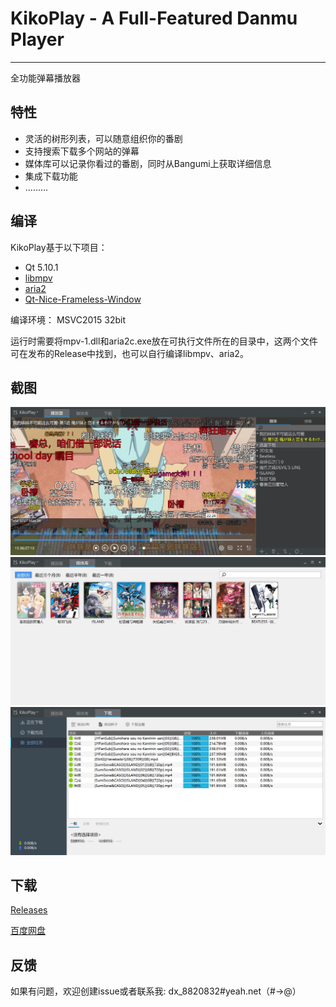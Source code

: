 ﻿# KikoPlay - A Full-Featured Danmu Player
---
全功能弹幕播放器

## 特性
 - 灵活的树形列表，可以随意组织你的番剧
 - 支持搜索下载多个网站的弹幕
 - 媒体库可以记录你看过的番剧，同时从Bangumi上获取详细信息
 - 集成下载功能
 - .........

## 编译

KikoPlay基于以下项目：

 - Qt 5.10.1
 - [libmpv](https://github.com/mpv-player/mpv)
 - [aria2](https://github.com/aria2/aria2)
 - [Qt-Nice-Frameless-Window](https://github.com/Bringer-of-Light/Qt-Nice-Frameless-Window)

编译环境：
MSVC2015 32bit

运行时需要将mpv-1.dll和aria2c.exe放在可执行文件所在的目录中，这两个文件可在发布的Release中找到，也可以自行编译libmpv、aria2。

## 截图

![](screenshot/KikoPlay1.jpg)
![](screenshot/KikoPlay2.jpg)
![](screenshot/KikoPlay3.jpg)

## 下载

[Releases](https://github.com/Protostars/KikoPlay/releases)

[百度网盘](https://pan.baidu.com/s/1gyT0FU9rioaa77znhAUx2w)

## 反馈

如果有问题，欢迎创建issue或者联系我: dx_8820832#yeah.net（#→@）
